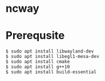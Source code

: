 # ncway

# Prerequsite

```
$ sudo apt install libwayland-dev
$ sudo apt install libegl1-mesa-dev
$ sudo apt install cmake
$ sudo apt install g++10
$ sudo apt install build-essential
```
